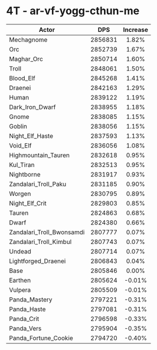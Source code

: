 # 4T - ar-vf-yogg-cthun-me
| Actor | DPS | Increase |
|---|:---:|:---:|
|Mechagnome|2856831|1.82%|
|Orc|2852739|1.67%|
|Maghar_Orc|2850714|1.60%|
|Troll|2848061|1.50%|
|Blood_Elf|2845268|1.41%|
|Draenei|2842163|1.29%|
|Human|2839122|1.19%|
|Dark_Iron_Dwarf|2838955|1.18%|
|Gnome|2838085|1.15%|
|Goblin|2838056|1.15%|
|Night_Elf_Haste|2837593|1.13%|
|Void_Elf|2836056|1.08%|
|Highmountain_Tauren|2832618|0.95%|
|Kul_Tiran|2832513|0.95%|
|Nightborne|2831917|0.93%|
|Zandalari_Troll_Paku|2831185|0.90%|
|Worgen|2830795|0.89%|
|Night_Elf_Crit|2829803|0.85%|
|Tauren|2824863|0.68%|
|Dwarf|2824380|0.66%|
|Zandalari_Troll_Bwonsamdi|2807777|0.07%|
|Zandalari_Troll_Kimbul|2807743|0.07%|
|Undead|2807714|0.07%|
|Lightforged_Draenei|2806843|0.04%|
|Base|2805846|0.00%|
|Earthen|2805624|-0.01%|
|Vulpera|2805509|-0.01%|
|Panda_Mastery|2797221|-0.31%|
|Panda_Haste|2797081|-0.31%|
|Panda_Crit|2796598|-0.33%|
|Panda_Vers|2795904|-0.35%|
|Panda_Fortune_Cookie|2794720|-0.40%|
